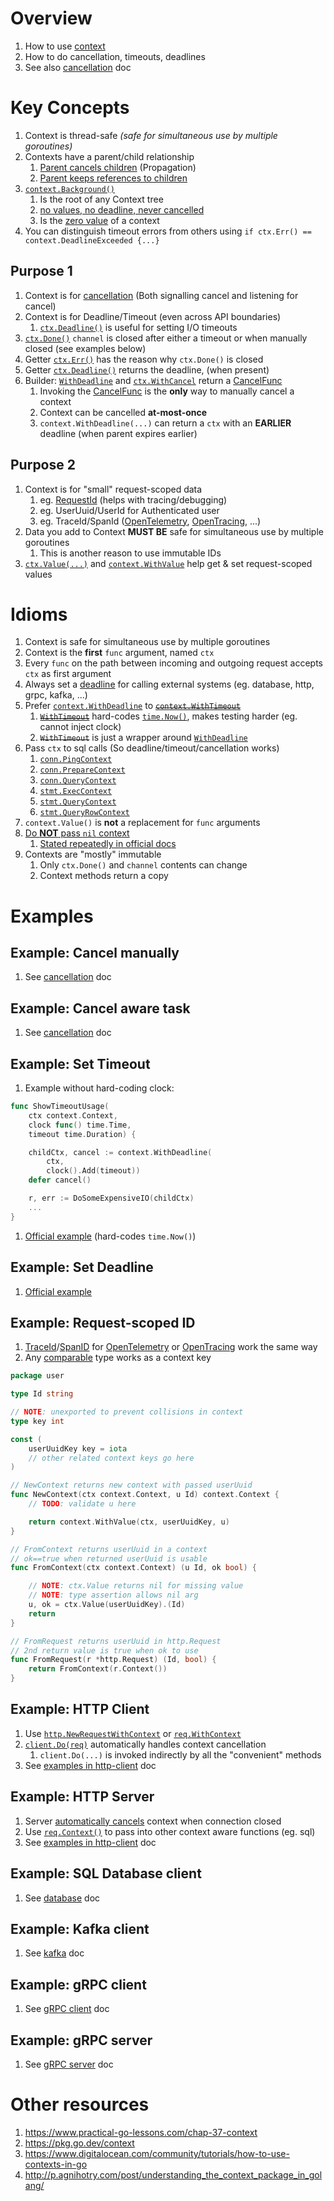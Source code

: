 # Overview
1. How to use [context](https://pkg.go.dev/context)
1. How to do cancellation, timeouts, deadlines
1. See also [cancellation](./concurrency.cancellation.md) doc


# Key Concepts
1. Context is thread-safe *(safe for simultaneous use by multiple goroutines)*
1. Contexts have a parent/child relationship
    1. [Parent cancels children](https://cs.opensource.google/go/go/+/refs/tags/go1.18.3:src/context/context.go;l=16) (Propagation)
    1. [Parent keeps references to children](https://cs.opensource.google/go/go/+/refs/tags/go1.18.3:src/context/context.go;l=347)
1. [`context.Background()`](https://pkg.go.dev/context#Background)
    1. Is the root of any Context tree
    1. [no values, no deadline, never cancelled](https://pkg.go.dev/context#Background)
    1. Is the [zero value](https://go.dev/ref/spec#The_zero_value) of a context
1. You can distinguish timeout errors from others using `if ctx.Err() == context.DeadlineExceeded {...}`


## Purpose 1
1. Context is for [cancellation](./concurrency.cancellation.md) (Both signalling cancel and listening for cancel)
1. Context is for Deadline/Timeout (even across API boundaries)
    1. [`ctx.Deadline()`](https://pkg.go.dev/context#Context) is useful for setting I/O timeouts
1. [`ctx.Done()`](https://pkg.go.dev/context#Context) `channel` is closed after either a timeout or when manually closed (see examples below)
1. Getter [`ctx.Err()`](https://pkg.go.dev/context#Context) has the reason why `ctx.Done()` is closed
1. Getter [`ctx.Deadline()`](https://pkg.go.dev/context#Context) returns the deadline, (when present)
1. Builder: [`WithDeadline`](https://pkg.go.dev/context#WithDeadline) and [`ctx.WithCancel`](https://pkg.go.dev/context#WithCancel) return a [CancelFunc](https://pkg.go.dev/context#CancelFunc)
    1. Invoking the [CancelFunc](https://pkg.go.dev/context#CancelFunc) is the **only** way to manually cancel a context
    1. Context can be cancelled **at-most-once**
    1. `context.WithDeadline(...)` can return a `ctx` with an **EARLIER** deadline (when parent expires earlier)

## Purpose 2
1. Context is for "small" request-scoped data
    1. eg. [RequestId](https://pkg.go.dev/github.com/go-chi/chi/middleware#RequestID) (helps with tracing/debugging)
    1. eg. UserUuid/UserId for Authenticated user
    1. eg. TraceId/SpanId ([OpenTelemetry](./tracing.md), [OpenTracing](./tracing.md), ...)
1. Data you add to Context **MUST BE** safe for simultaneous use by multiple goroutines
    1. This is another reason to use immutable IDs
1. [`ctx.Value(...)`](https://pkg.go.dev/context#Context) and [`context.WithValue`](https://pkg.go.dev/context#WithValue) help get & set request-scoped values


# Idioms
1. Context is safe for simultaneous use by multiple goroutines
1. Context is the **first** `func` argument, named `ctx`
1. Every `func` on the path between incoming and outgoing request accepts `ctx` as first argument
1. Always set a [deadline](https://pkg.go.dev/context#WithDeadline) for calling external systems (eg. database, http, grpc, kafka, ...)
1. Prefer [`context.WithDeadline`](https://pkg.go.dev/context#WithDeadline) to [~~`context.WithTimeout`~~](https://pkg.go.dev/context#WithTimeout)
    1. ~~[`WithTimeout`](https://cs.opensource.google/go/go/+/refs/tags/go1.18.3:src/context/context.go;l=506)~~ hard-codes [`time.Now()`](https://cs.opensource.google/go/go/+/refs/tags/go1.18.3:src/context/context.go;l=507), makes testing harder (eg. cannot inject clock)
    1. ~~`WithTimeout`~~ is just a wrapper around [`WithDeadline`](https://pkg.go.dev/context#WithDeadline)
1. Pass `ctx` to sql calls (So deadline/timeout/cancellation works)
    1. [`conn.PingContext`](https://pkg.go.dev/database/sql#Conn.PingContext)
    1. [`conn.PrepareContext`](https://pkg.go.dev/database/sql#Conn.PrepareContext)
    1. [`conn.QueryContext`](https://pkg.go.dev/database/sql#Conn.QueryContext)
    1. [`stmt.ExecContext`](https://pkg.go.dev/database/sql#Stmt.ExecContext)
    1. [`stmt.QueryContext`](https://pkg.go.dev/database/sql#Stmt.QueryContext)
    1. [`stmt.QueryRowContext`](https://pkg.go.dev/database/sql#Stmt.QueryRowContext)
1. `context.Value()` is **not** a replacement for `func` arguments
1. [Do **NOT** pass `nil` context](https://pkg.go.dev/context#pkg-overview)
    1. [Stated repeatedly in official docs](https://pkg.go.dev/context#WithValue)
1. Contexts are "mostly" immutable
    1. Only `ctx.Done()` and `channel` contents can change
    1. Context methods return a copy


# Examples

## Example: Cancel manually
1. See [cancellation](./concurrency.cancellation.md) doc


## Example: Cancel aware task
1. See [cancellation](./concurrency.cancellation.md) doc


## Example: Set Timeout
1. Example without hard-coding clock:
```go
func ShowTimeoutUsage(
	ctx context.Context,
	clock func() time.Time,
	timeout time.Duration) {

	childCtx, cancel := context.WithDeadline(
		ctx,
		clock().Add(timeout))
	defer cancel()

	r, err := DoSomeExpensiveIO(childCtx)
	...
}
```
1. [Official example](https://pkg.go.dev/context#example-WithTimeout) (hard-codes `time.Now()`)


## Example: Set Deadline
1. [Official example](https://pkg.go.dev/context#example-WithDeadline)


## Example: Request-scoped ID
1. [TraceId](https://pkg.go.dev/go.opentelemetry.io/otel/trace#TraceID)/[SpanID](https://pkg.go.dev/go.opentelemetry.io/otel/trace#SpanID) for [OpenTelemetry](https://opentelemetry.io/docs/instrumentation/go/) or [OpenTracing](https://pkg.go.dev/github.com/opentracing/opentracing-go) work the same way
1. Any [comparable](https://go.dev/ref/spec#Comparison_operators) type works as a context key
```go
package user

type Id string

// NOTE: unexported to prevent collisions in context
type key int

const (
	userUuidKey key = iota
	// other related context keys go here
)

// NewContext returns new context with passed userUuid
func NewContext(ctx context.Context, u Id) context.Context {
	// TODO: validate u here

	return context.WithValue(ctx, userUuidKey, u)
}

// FromContext returns userUuid in a context
// ok==true when returned userUuid is usable
func FromContext(ctx context.Context) (u Id, ok bool) {

	// NOTE: ctx.Value returns nil for missing value
	// NOTE: type assertion allows nil arg
	u, ok = ctx.Value(userUuidKey).(Id)
	return
}

// FromRequest returns userUuid in http.Request
// 2nd return value is true when ok to use
func FromRequest(r *http.Request) (Id, bool) {
	return FromContext(r.Context())
}
```

## Example: HTTP Client
1. Use [`http.NewRequestWithContext`](https://pkg.go.dev/net/http#NewRequestWithContext) or [`req.WithContext`](https://pkg.go.dev/net/http#Request.WithContext)
1. [`client.Do(req)`](https://pkg.go.dev/net/http#Client.Do) automatically handles context cancellation
    1. `client.Do(...)` is invoked indirectly by all the "convenient" methods
1. See [examples in http-client](./io.http.client.md) doc


## Example: HTTP Server
1. Server [automatically cancels](https://pkg.go.dev/net/http#Request.Context) context when connection closed
1. Use [`req.Context()`](https://pkg.go.dev/net/http#Request.Context) to pass into other context aware functions (eg. sql)
1. See [examples in http-client](./io.http.server.md) doc


## Example: SQL Database client
1. See [database](./database.md) doc


## Example: Kafka client
1. See [kafka](./kafka.md) doc


## Example: gRPC client
1. See [gRPC client](./io.grpc.client.md) doc


## Example: gRPC server
1. See [gRPC server](./io.grpc.server.md) doc


# Other resources
1. https://www.practical-go-lessons.com/chap-37-context
1. https://pkg.go.dev/context
1. https://www.digitalocean.com/community/tutorials/how-to-use-contexts-in-go
1. http://p.agnihotry.com/post/understanding_the_context_package_in_golang/
